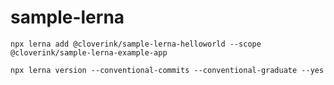 # sample-lerna


```
npx lerna add @cloverink/sample-lerna-helloworld --scope  @cloverink/sample-lerna-example-app
```

```
npx lerna version --conventional-commits --conventional-graduate --yes
```

